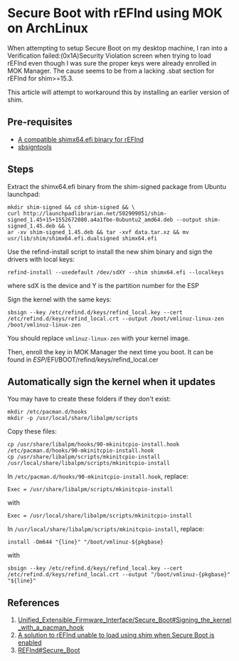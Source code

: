 # Secure Boot with rEFInd using MOK on ArchLinux

When attempting to setup Secure Boot on my desktop machine, I ran into a Verification failed:(0x1A)Security Violation screen when trying to
load rEFInd even though I was sure the proper keys were already enrolled in MOK Manager. The cause seems to be from a lacking .sbat section for rEFInd for shim>=15.3.

This article will attempt to workaround this by installing an earlier version of shim.

## Pre-requisites

* [A compatible shimx64.efi binary for rEFInd](http://launchpadlibrarian.net/502909051/shim-signed_1.45+15+1552672080.a4a1fbe-0ubuntu2_amd64.deb)
* [sbsigntools](https://archlinux.org/packages/?name=sbsigntools)

## Steps

Extract the shimx64.efi binary from the shim-signed package from Ubuntu launchpad:

```console
mkdir shim-signed && cd shim-signed && \
curl http://launchpadlibrarian.net/502909051/shim-signed_1.45+15+1552672080.a4a1fbe-0ubuntu2_amd64.deb --output shim-signed_1.45.deb && \
ar -xv shim-signed_1.45.deb && tar -xvf data.tar.xz && mv usr/lib/shim/shimx64.efi.dualsigned shimx64.efi
```

Use the refind-install script to install the new shim binary and sign the drivers with local keys:

```console
refind-install --usedefault /dev/sdXY --shim shimx64.efi --localkeys
```

where sdX is the device and Y is the partition number for the ESP

Sign the kernel with the same keys:

```console
sbsign --key /etc/refind.d/keys/refind_local.key --cert /etc/refind.d/keys/refind_local.crt --output /boot/vmlinuz-linux-zen /boot/vmlinuz-linux-zen
```

You should replace `vmlinuz-linux-zen` with your kernel image.

Then, enroll the key in MOK Manager the next time you boot. It can be found in *ESP*/EFI/BOOT/refind/keys/refind_local.cer

## Automatically sign the kernel when it updates

You may have to create these folders if they don't exist:

```console
mkdir /etc/pacman.d/hooks
mkdir -p /usr/local/share/libalpm/scripts
```

Copy these files:

```console
cp /usr/share/libalpm/hooks/90-mkinitcpio-install.hook /etc/pacman.d/hooks/90-mkinitcpio-install.hook
cp /usr/share/libalpm/scripts/mkinitcpio-install /usr/local/share/libalpm/scripts/mkinitcpio-install
```

In `/etc/pacman.d/hooks/90-mkinitcpio-install.hook`, replace:

`Exec = /usr/share/libalpm/scripts/mkinitcpio-install`

with

`Exec = /usr/local/share/libalpm/scripts/mkinitcpio-install`


In `/usr/local/share/libalpm/scripts/mkinitcpio-install`, replace:

`install -Dm644 "{line}" "/boot/vmlinuz-${pkgbase}`

with

`sbsign --key /etc/refind.d/keys/refind_local.key --cert /etc/refind.d/keys/refind_local.crt --output "/boot/vmlinuz-{pkgbase}" "${line}"`

## References

1. [Unified_Extensible_Firmware_Interface/Secure_Boot#Signing_the_kernel_with_a_pacman_hook](https://wiki.archlinux.org/title/Unified_Extensible_Firmware_Interface/Secure_Boot#Signing_the_kernel_with_a_pacman_hook)
2. [A solution to rEFInd unable to load using shim when Secure Boot is enabled](https://dev.to/hollowman6/a-solution-to-refind-unable-to-load-using-shim-when-secure-boot-is-enabled-1e8l)
3. [REFInd#Secure_Boot](https://wiki.archlinux.org/title/REFInd#Secure_Boot)

